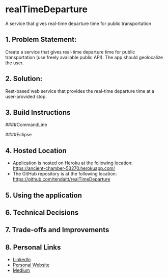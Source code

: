 # realTimeDeparture
A service that gives real-time departure time for public transportation

## 1. Problem Statement:
Create a service that gives real-time departure time for public transportation (use freely available public API). The app should geolocalize the user.

## 2. Solution:
Rest-based web service that provides the real-time departure time at a user-provided stop.

## 3. Build Instructions

####CommandLine


####Eclipse

## 4. Hosted Location
* Application is hosted on Heroku at the following location: https://ancient-chamber-53270.herokuapp.com/
* The GitHub repository is at the following location: https://github.com/tendaitt/realTimeDeparture

## 5. Using the application

## 6. Technical Decisions

## 7. Trade-offs and Improvements

## 8. Personal Links
* [LinkedIn](https://www.linkedin.com/in/tendaimudyiwa/) 
* [Personal Website](https://www.tendaimudyiwa.com/)
* [Medium](https://medium.com/@zim_coder)